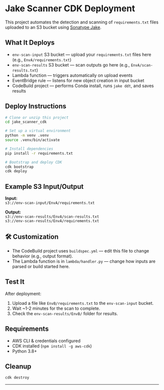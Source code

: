 # Jake Scanner CDK Deployment

This project automates the detection and scanning of `requirements.txt` files uploaded to an S3 bucket using [Sonatype Jake](https://github.com/sonatype-nexus-community/jake).

## What It Deploys

- `env-scan-input` S3 bucket — upload your `requirements.txt` files here (e.g., `EnvA/requirements.txt`)
- `env-scan-results` S3 bucket — scan outputs go here (e.g., `EnvA/scan-results.txt`)
- Lambda function — triggers automatically on upload events
- EventBridge rule — listens for new object creation in input bucket
- CodeBuild project — performs Conda install, runs `jake ddt`, and saves results

## Deploy Instructions

```bash
# Clone or unzip this project
cd jake_scanner_cdk

# Set up a virtual environment
python -m venv .venv
source .venv/bin/activate

# Install dependencies
pip install -r requirements.txt

# Bootstrap and deploy CDK
cdk bootstrap
cdk deploy
```

## Example S3 Input/Output

**Input:**  
`s3://env-scan-input/EnvA/requirements.txt`

**Output:**  
`s3://env-scan-results/EnvA/scan-results.txt`  
`s3://env-scan-results/EnvA/requirements.txt`

## 🛠 Customization

- The CodeBuild project uses `buildspec.yml` — edit this file to change behavior (e.g., output format).
- The Lambda function is in `lambda/handler.py` — change how inputs are parsed or build started here.

## Test It

After deployment:
1. Upload a file like `EnvB/requirements.txt` to the `env-scan-input` bucket.
2. Wait ~1-2 minutes for the scan to complete.
3. Check the `env-scan-results/EnvB/` folder for results.

##  Requirements

- AWS CLI & credentials configured
- CDK installed (`npm install -g aws-cdk`)
- Python 3.8+

##  Cleanup

```bash
cdk destroy
```

---
